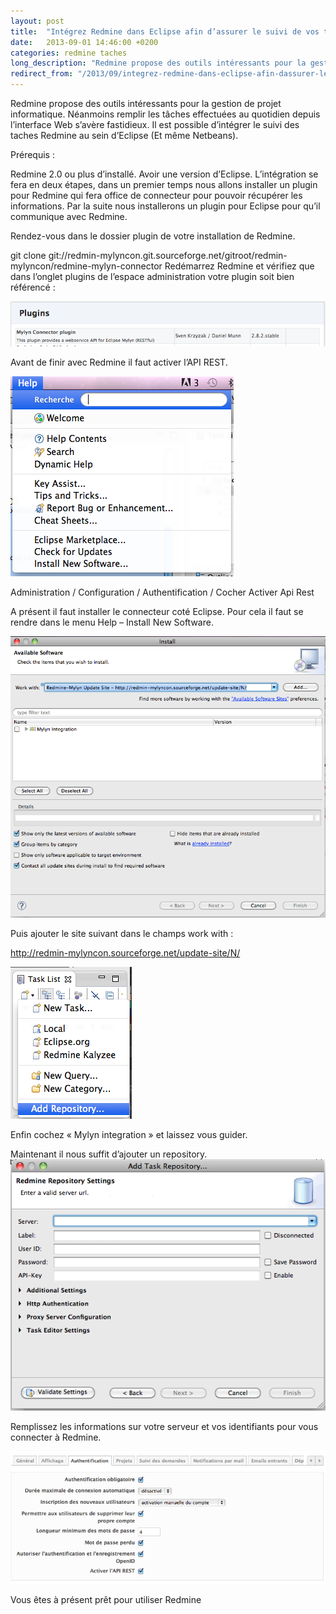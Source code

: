 ```yaml
---
layout: post
title:  "Intégrez Redmine dans Eclipse afin d’assurer le suivi de vos tâches"
date:   2013-09-01 14:46:00 +0200
categories: redmine taches
long_description: "Redmine propose des outils intéressants pour la gestion de projet informatique. Néanmoins remplir les tâches effectuées au quotidien depuis l’interface Web s’avère fastidieux. Il est possible d’intégrer le suivi des taches Redmine au sein d’Eclipse (Et même Netbeans)."
redirect_from: "/2013/09/integrez-redmine-dans-eclipse-afin-dassurer-le-suivi-vos-taches/"
---
```

Redmine propose des outils intéressants pour la gestion de projet informatique. Néanmoins remplir les tâches effectuées au quotidien depuis l’interface Web s’avère fastidieux. Il est possible d’intégrer le suivi des taches Redmine au sein d’Eclipse (Et même Netbeans).

Prérequis :

Redmine 2.0 ou plus d’installé.
Avoir une version d’Eclipse.
L’intégration se fera en deux étapes, dans un premier temps nous allons installer un plugin pour Redmine qui fera office de connecteur pour pouvoir récupérer les informations. Par la suite nous installerons un plugin pour Eclipse pour qu’il communique avec Redmine.

Rendez-vous dans le dossier plugin de votre installation de Redmine.

git clone git://redmin-mylyncon.git.sourceforge.net/gitroot/redmin-mylyncon/redmine-mylyn-connector
Redémarrez Redmine et vérifiez que dans l’onglet plugins de l’espace administration votre plugin soit bien référencé :

<img src="/images/posts/integrez-redmine-dans-eclipse-afin-dassurer-le-suivi-vos-taches/redmine-integration-eclipse-1.png" />

Avant de finir avec Redmine il faut activer l’API REST.

<img src="/images/posts/integrez-redmine-dans-eclipse-afin-dassurer-le-suivi-vos-taches/redmine-integration-eclipse-2.png" />

Administration / Configuration / Authentification / Cocher Activer Api Rest

A présent il faut installer le connecteur coté Eclipse. Pour cela il faut se rendre dans le menu Help – Install New Software.

<img src="/images/posts/integrez-redmine-dans-eclipse-afin-dassurer-le-suivi-vos-taches/redmine-integration-eclipse-3.png"/>

Puis ajouter le site suivant dans le champs work with :

http://redmin-mylyncon.sourceforge.net/update-site/N/

<img src="/images/posts/integrez-redmine-dans-eclipse-afin-dassurer-le-suivi-vos-taches/redmine-integration-eclipse-4.png" />

Enfin cochez « Mylyn integration » et laissez vous guider.

Maintenant il nous suffit d’ajouter un repository.
<img src="/images/posts/integrez-redmine-dans-eclipse-afin-dassurer-le-suivi-vos-taches/redmine-integration-eclipse-5.png" />

Remplissez les informations sur votre serveur et vos identifiants pour vous connecter à Redmine.

<img src="/images/posts/integrez-redmine-dans-eclipse-afin-dassurer-le-suivi-vos-taches/redmine-integration-eclipse-6.png" />


Vous êtes à présent prêt pour utiliser Redmine
